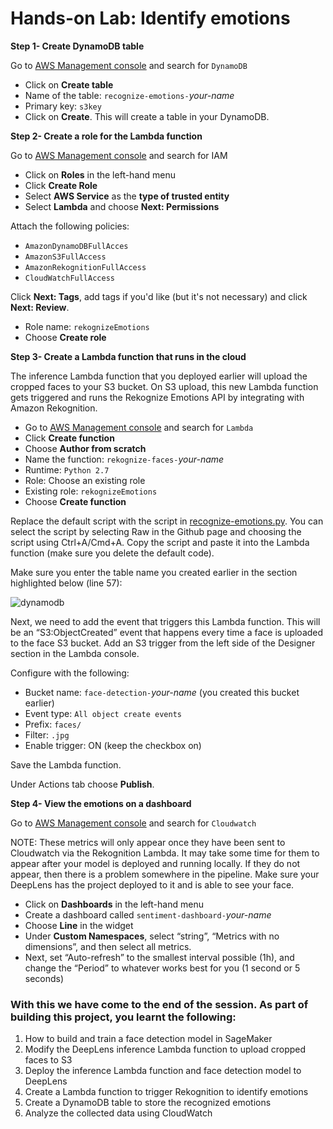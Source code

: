 # Hands-on Lab: Identify emotions

**Step 1- Create DynamoDB table**

Go to [AWS Management console](https://console.aws.amazon.com/console/home?region=us-east-1) and search for `DynamoDB`

- Click on **Create table**
- Name of the table: `recognize-emotions-`_your-name_
- Primary key: `s3key`
- Click on **Create**. This will create a table in your DynamoDB.

**Step 2- Create a role for the Lambda function**

Go to [AWS Management console](https://console.aws.amazon.com/console/home?region=us-east-1) and search for IAM

- Click on **Roles** in the left-hand menu
- Click **Create Role**
- Select **AWS Service** as the **type of trusted entity**
- Select **Lambda** and choose **Next: Permissions**

Attach the following policies: 

* ``AmazonDynamoDBFullAcces``
* ``AmazonS3FullAccess``
* ``AmazonRekognitionFullAccess``
* ``CloudWatchFullAccess``

Click **Next: Tags**, add tags if you'd like (but it's not necessary) and
click **Next: Review**.

- Role name: ``rekognizeEmotions``
- Choose **Create role**


**Step 3- Create a Lambda function that runs in the cloud**

The inference Lambda function that you deployed earlier will upload the cropped faces to your S3 bucket. On S3 upload, this new Lambda function gets triggered and runs the Rekognize Emotions API by integrating with Amazon Rekognition. 

- Go to [AWS Management console](https://console.aws.amazon.com/console/home?region=us-east-1) and search for `Lambda`
- Click **Create function**
- Choose **Author from scratch**
- Name the function: `rekognize-faces-`_your-name_
- Runtime: `Python 2.7`
- Role: Choose an existing role
- Existing role: `rekognizeEmotions`
- Choose **Create function**

Replace the default script with the script in [recognize-emotions.py](Integrate%20with%20Rekognition/rekognize-emotions.py). You can select the script by selecting Raw in the Github page and choosing the script using Ctrl+A/Cmd+A. Copy the script and paste it into the Lambda function (make sure you delete the default code).

Make sure you enter the table name you created earlier in the section
highlighted below (line 57):

![dynamodb](https://user-images.githubusercontent.com/11222214/38838790-b8b72116-418c-11e8-9a77-9444fc03bba6.JPG)


Next, we need to add the event that triggers this Lambda function. This will be an “S3:ObjectCreated” event that happens every time a face is uploaded to the face S3 bucket. Add an S3 trigger from the left side of the Designer section in the Lambda console.

Configure with the following:

- Bucket name: `face-detection-`_your-name_ (you created this bucket earlier)
- Event type: `All object create events`
- Prefix: `faces/`
- Filter: `.jpg`
- Enable trigger: ON (keep the checkbox on)

Save the Lambda function.

Under Actions tab choose **Publish**.

**Step 4- View the emotions on a dashboard**

Go to
[AWS Management console](https://console.aws.amazon.com/console/home?region=us-east-1)
and search for `Cloudwatch`

NOTE: These metrics will only appear once they have been sent to Cloudwatch via the Rekognition Lambda. It may take some time for them to appear after your model is deployed and running locally. If they do not appear, then there is a problem somewhere in the pipeline. Make sure your DeepLens has the project deployed to it and is able to see your face.

- Click on **Dashboards** in the left-hand menu
- Create a dashboard called `sentiment-dashboard-`_your-name_
- Choose **Line** in the widget
- Under **Custom Namespaces**, select “string”, “Metrics with no dimensions”, and then select all metrics.
- Next, set “Auto-refresh” to the smallest interval possible (1h), and change the “Period” to whatever works best for you (1 second or 5 seconds)


### With this we have come to the end of the session. As part of building this project, you learnt the following:

1.	How to build and train a face detection model in SageMaker
2.	Modify the DeepLens inference Lambda function to upload cropped faces to S3
3.	Deploy the inference Lambda function and face detection model to DeepLens
4.	Create a Lambda function to trigger Rekognition to identify emotions
5.	Create a DynamoDB table to store the recognized emotions
6.	Analyze the collected data using CloudWatch
